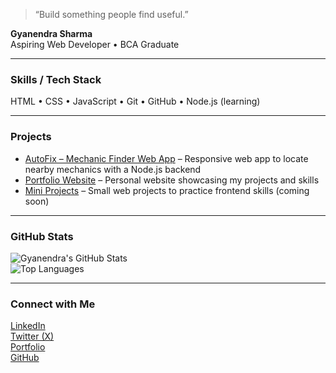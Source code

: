> “Build something people find useful.”

**Gyanendra Sharma**  
Aspiring Web Developer • BCA Graduate

---

### Skills / Tech Stack  
HTML • CSS • JavaScript • Git • GitHub • Node.js (learning)

---

### Projects  
- [AutoFix – Mechanic Finder Web App](https://github.com/Gyanendrasharma1/AutoFIx-Mechanic-A-finder-web-app) – Responsive web app to locate nearby mechanics with a Node.js backend  
- [Portfolio Website](https://gyanendrasharma1.github.io/Gyanendra-Portfolio/) – Personal website showcasing my projects and skills  
- [Mini Projects](#) – Small web projects to practice frontend skills (coming soon)

---

### GitHub Stats  
![Gyanendra's GitHub Stats](https://github-readme-stats.vercel.app/api?username=Gyanendrasharma1&show_icons=true&theme=default)  
![Top Languages](https://github-readme-stats.vercel.app/api/top-langs/?username=Gyanendrasharma1&layout=compact&theme=default)

---

### Connect with Me  
[LinkedIn](https://www.linkedin.com/in/gyanendra-sharma-47517a2b6/)  
[Twitter (X)](https://x.com/GyanWebDev)  
[Portfolio](https://gyanendrasharma1.github.io/Gyanendra-Portfolio/)  
[GitHub](https://github.com/Gyanendrasharma1)
